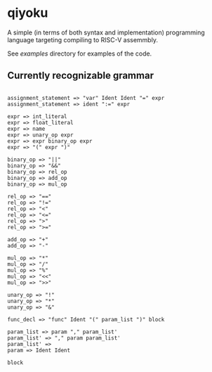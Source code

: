 # qiyoku

A simple (in terms of both syntax and implementation) programming language targeting compiling to RISC-V assemmbly.

See *examples* directory for examples of the code.

## Currently recognizable grammar

```bnf

assignment_statement => "var" Ident Ident "=" expr
assignment_statement => ident ":=" expr

expr => int_literal
expr => float_literal
expr => name
expr => unary_op expr
expr => expr binary_op expr
expr => "(" expr ")"

binary_op => "||"
binary_op => "&&"
binary_op => rel_op
binary_op => add_op
binary_op => mul_op

rel_op => "=="
rel_op => "!="
rel_op => "<"
rel_op => "<="
rel_op => ">"
rel_op => ">="

add_op => "+"
add_op => "-"

mul_op => "*"
mul_op => "/"
mul_op => "%"
mul_op => "<<"
mul_op => ">>"

unary_op => "!"
unary_op => "*"
unary_op => "&"

func_decl => "func" Ident "(" param_list ")" block

param_list => param "," param_list'
param_list' => "," param param_list'
param_list' =>
param => Ident Ident

block 

```
